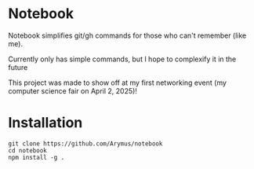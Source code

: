 <h1>Notebook</h1>
<p>Notebook simplifies git/gh commands for those who can't remember (like me).</p>
<p>Currently only has simple commands, but I hope to complexify it in the future</p>
<p>This project was made to show off at my first networking event (my computer science fair on April 2, 2025)!</p>

<h1>Installation</h1>
<code>git clone https://github.com/Arymus/notebook</code>
<br>
<code>cd notebook</code>
<br>
<code>npm install -g .</code>
